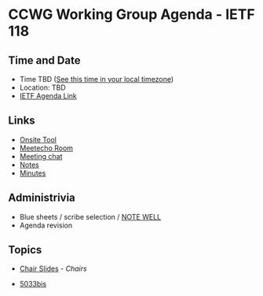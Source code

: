 # CCWG Working Group Agenda - IETF 118

## Time and Date

* Time TBD ([See this time in your local timezone](https://www.timeanddate.com/worldclock/))
* Location: TBD
* [IETF Agenda Link](https://datatracker.ietf.org/meeting/118/agenda/?show=ccwg)

## Links

* [Onsite Tool](https://meetings.conf.meetecho.com/onsite118/?group=ccwg&short=ccwg&item=1)
* [Meetecho Room](https://meetings.conf.meetecho.com/ietf118/?group=ccwg&short=ccwg&item=1)
* [Meeting chat](https://zulip.ietf.org/#narrow/stream/ccwg)
* [Notes](https://notes.ietf.org/notes-ietf-118-ccwg)
* [Minutes](https://datatracker.ietf.org/doc/minutes-118-ccwg/)

## Administrivia

* Blue sheets / scribe selection / [NOTE WELL](https://www.ietf.org/about/note-well.html) 
* Agenda revision

## Topics

- [Chair Slides]((https://datatracker.ietf.org/doc/url)) - _Chairs_

- [5033bis](https://datatracker.ietf.org/doc/draft-ietf-ccwg-rfc5033bis/)
